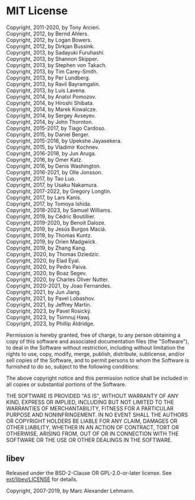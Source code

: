 # MIT License

Copyright, 2011-2020, by Tony Arcieri.  
Copyright, 2012, by Bernd Ahlers.  
Copyright, 2012, by Logan Bowers.  
Copyright, 2012, by Dirkjan Bussink.  
Copyright, 2013, by Sadayuki Furuhashi.  
Copyright, 2013, by Shannon Skipper.  
Copyright, 2013, by Stephen von Takach.  
Copyright, 2013, by Tim Carey-Smith.  
Copyright, 2013, by Per Lundberg.  
Copyright, 2013, by Ravil Bayramgalin.  
Copyright, 2013, by Luis Lavena.  
Copyright, 2014, by Anatol Pomozov.  
Copyright, 2014, by Hiroshi Shibata.  
Copyright, 2014, by Marek Kowalcze.  
Copyright, 2014, by Sergey Avseyev.  
Copyright, 2014, by John Thornton.  
Copyright, 2015-2017, by Tiago Cardoso.  
Copyright, 2015, by Daniel Berger.  
Copyright, 2015-2016, by Upekshe Jayasekera.  
Copyright, 2015, by Vladimir Kochnev.  
Copyright, 2016-2018, by Jun Aruga.  
Copyright, 2016, by Omer Katz.  
Copyright, 2016, by Denis Washington.  
Copyright, 2016-2021, by Olle Jonsson.  
Copyright, 2017, by Tao Luo.  
Copyright, 2017, by Usaku Nakamura.  
Copyright, 2017-2022, by Gregory Longtin.  
Copyright, 2017, by Lars Kanis.  
Copyright, 2017, by Tomoya Ishida.  
Copyright, 2018-2023, by Samuel Williams.  
Copyright, 2019, by Cédric Boutillier.  
Copyright, 2019-2020, by Benoit Daloze.  
Copyright, 2019, by Jesús Burgos Maciá.  
Copyright, 2019, by Thomas Kuntz.  
Copyright, 2019, by Orien Madgwick.  
Copyright, 2019, by Zhang Kang.  
Copyright, 2020, by Thomas Dziedzic.  
Copyright, 2020, by Elad Eyal.  
Copyright, 2020, by Pedro Paiva.  
Copyright, 2020, by Boaz Segev.  
Copyright, 2020, by Charles Oliver Nutter.  
Copyright, 2020-2021, by Joao Fernandes.  
Copyright, 2021, by Jun Jiang.  
Copyright, 2021, by Pavel Lobashov.  
Copyright, 2021, by Jeffrey Martin.  
Copyright, 2023, by Pavel Rosický.  
Copyright, 2023, by Tsimnuj Hawj.  
Copyright, 2023, by Phillip Aldridge.  

Permission is hereby granted, free of charge, to any person obtaining a copy
of this software and associated documentation files (the "Software"), to deal
in the Software without restriction, including without limitation the rights
to use, copy, modify, merge, publish, distribute, sublicense, and/or sell
copies of the Software, and to permit persons to whom the Software is
furnished to do so, subject to the following conditions:

The above copyright notice and this permission notice shall be included in all
copies or substantial portions of the Software.

THE SOFTWARE IS PROVIDED "AS IS", WITHOUT WARRANTY OF ANY KIND, EXPRESS OR
IMPLIED, INCLUDING BUT NOT LIMITED TO THE WARRANTIES OF MERCHANTABILITY,
FITNESS FOR A PARTICULAR PURPOSE AND NONINFRINGEMENT. IN NO EVENT SHALL THE
AUTHORS OR COPYRIGHT HOLDERS BE LIABLE FOR ANY CLAIM, DAMAGES OR OTHER
LIABILITY, WHETHER IN AN ACTION OF CONTRACT, TORT OR OTHERWISE, ARISING FROM,
OUT OF OR IN CONNECTION WITH THE SOFTWARE OR THE USE OR OTHER DEALINGS IN THE
SOFTWARE.

## libev

Released under the BSD-2-Clause OR GPL-2.0-or-later license.
See [ext/libev/LICENSE] for details.

Copyright, 2007-2019, by Marc Alexander Lehmann.

[ext/libev/LICENSE]: https://github.com/socketry/nio4r/blob/master/ext/libev/LICENSE
